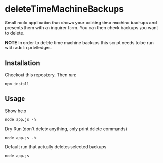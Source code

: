 # deleteTimeMachineBackups

Small node application that shows your existing time machine backups and presents them with an inquirer form. You can then check backups you want to delete.

**NOTE** In order to delete time machine backups this script needs to be run with admin priviledges.

## Installation

Checkout this repository.
Then run:

```
npm install
```

## Usage

Show help

```
node app.js -h
```

Dry Run (don't delete anything, only print delete commands)

```
node app.js -h
```

Default run that actually deletes selected backups

```
node app.js
```

